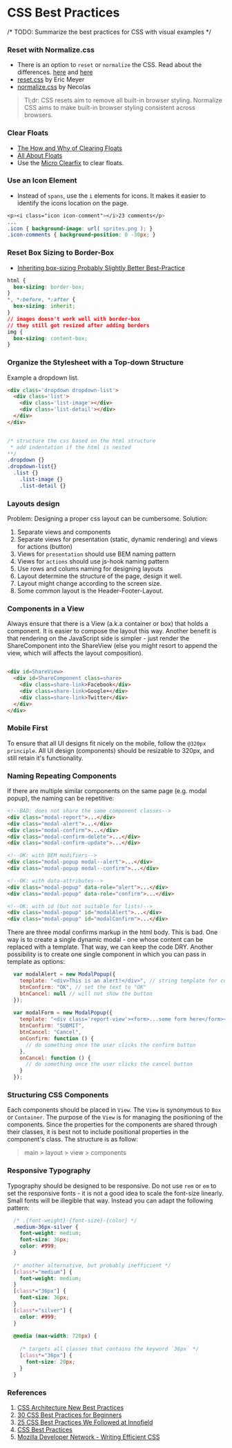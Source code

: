 # CSS Best Practices

/* TODO: Summarize the best practices for CSS with visual examples */


### Reset with Normalize.css
+ There is an option to `reset` or `normalize` the CSS. Read about the differences. [here](http://stackoverflow.com/questions/6887336/what-is-the-difference-between-normalize-css-and-reset-css) and [here](https://the-pastry-box-project.net/oli-studholme/2013-june-3)
+ [reset.css](http://meyerweb.com/eric/tools/css/reset/) by Eric Meyer
+ [normalize.css](https://github.com/necolas/normalize.css/blob/master/normalize.css) by Necolas

> Tl;dr: CSS resets aim to remove all built-in browser styling. Normalize CSS aims to make built-in browser styling consistent across browsers.

### Clear Floats
+ [The How and Why of Clearing Floats](https://css-tricks.com/the-how-and-why-of-clearing-floats/)
+ [All About Floats](https://css-tricks.com/all-about-floats/)
+ Use the [Micro Clearfix](http://nicolasgallagher.com/micro-clearfix-hack/) to clear floats.


### Use an Icon Element
+ Instead of `spans`, use the `i` elements for icons. It makes it easier to identify the icons location on the page.
```css 
<p><i class="icon icon-comment"></i>23 comments</p>
...
.icon { background-image: url( sprites.png ); }
.icon-comments { background-position: 0 -30px; }
```

### Reset Box Sizing to Border-Box
+ [Inheriting box-sizing Probably Slightly Better Best-Practice](https://css-tricks.com/inheriting-box-sizing-probably-slightly-better-best-practice/)
```css 
html {
  box-sizing: border-box;
}
*, *:before, *:after {
  box-sizing: inherit;
}
// images doesn't work well with border-box
// they still got resized after adding borders
img {
  box-sizing: content-box;
}
```

### Organize the Stylesheet with a Top-down Structure

Example a dropdown list.
```html
<div class='dropdown dropdown-list'>
  <div class='list'>
    <div class='list-image'></div>
    <div class='list-detail'></div>
  </div>
</div>
```

```css

/* structure the css based on the html structure 
 * add indentation if the html is nested
**/
.dropdown {}
.dropdown-list{}
  .list {}
    .list-image {}
    .list-detail {}
```

### Layouts design

Problem: Designing a proper css layout can be cumbersome.
Solution: 
1. Separate views and components
2. Separate views for presentation (static, dynamic rendering) and views for actions (button)
3. Views for `presentation` should use BEM naming pattern
4. Views for `actions` should use js-hook naming pattern
5. Use rows and colums naming for designing layouts
6. Layout determine the structure of the page, design it well.
7. Layout might change according to the screen size.
8. Some common layout is the Header-Footer-Layout.

### Components in a View

Always ensure that there is a View (a.k.a container or box) that holds a component. It is easier to compose the layout this way. Another benefit is that rendering on the JavaScript side is simpler - just render the ShareComponent into the ShareView (else you might resort to append the view, which will affects the layout composition).

```html

<div id=ShareView>
  <div id=ShareComponent class=share>
    <div class=share-link>Facebook</div>
    <div class=share-link>Google+</div>
    <div class=share-link>Twitter</div>
  </div>
</div>

```
### Mobile First

To ensure that all UI designs fit nicely on the mobile, follow the `@320px principle`. All UI design (components) should be resizable to 320px, and still retain it's functionality. 

### Naming Repeating Components

If there are multiple similar components on the same page (e.g. modal popup), the naming can be repetitive:

```html
<!--BAD: does not share the same component classes-->
<div class="modal-report">...</div>
<div class="modal-alert">...</div>
<div class="modal-confirm">...</div>
<div class="modal-confirm-delete">...</div>
<div class="modal-confirm-update">...</div>

<!--OK: with BEM modifiers-->
<div class="modal-popup modal--alert">...</div>
<div class="modal-popup modal--confirm">...</div>

<!--OK: with data-attributes-->
<div class="modal-popup" data-role="alert">...</div>
<div class="modal-popup" data-role="confirm">...</div>

<!--OK: with id (but not suitable for lists)-->
<div class="modal-popup" id="modalAlert">...</div>
<div class="modal-popup" id="modalConfirm">...</div>
```
There are three modal confirms markup in the html body. This is bad. One way is to create a single dynamic modal - one whose content can be replaced with a template. That way, we can keep the code DRY. Another possibility is to create one single component in which you can pass in template as options:

```javascript
  var modalAlert = new ModalPopup({
    template: "<div>This is an alert!</div>", // string template for content
    btnConfirm: "OK", // set the text to "OK"
    btnCancel: null // will not show the button
  });
  
  var modalForm = new ModalPopup({
    template: "<div class='report-view'><form>...some form here</form></div>",
    btnConfirm: "SUBMIT", 
    btnCancel: "Cancel",
    onConfirm: function () {
      // do something once the user clicks the confirm button
    },
    onCancel: function () {
      // do something once the user clicks the cancel button
    }
  });

```


### Structuring CSS Components

Each components should be placed in `View`. The `View` is synonymous to `Box` or `Container`. The purpose of the `View` is for managing the positioning of the components. Since the properties for the components are shared through their classes, it is best not to include positional properties in the component's class. The structure is as follow:  

> main > layout > view > components

### Responsive Typography

Typography should be designed to be responsive. Do not use `rem` or `em` to set the responsive fonts - it is not a good idea to scale the font-size linearly. Small fonts will be illegible that way. Instead you can adapt the following pattern: 

```css
  /* .{font-weight}-{font-size}-{color} */
  .medium-36px-silver {
    font-weight: medium;
    font-size: 36px;
    color: #999;
  }
  
  /* another alternative, but probably inefficient */
  [class*="medium"] {
    font-weight: medium;
  }
  [class*="36px"] {
    font-size: 36px;
  }
  [class*="silver"] {
    color: #999;
  }
  
  @media (max-width: 720px) {
  
    /* targets all classes that contains the keyword `36px` */
    [class*="36px"] {
      font-size: 20px;
    }
  }
```


### References

1. [CSS Architecture New Best Practices](http://www.sitepoint.com/css-architectures-new-best-practices/)
2. [30 CSS Best Practices for Beginners](http://code.tutsplus.com/tutorials/30-css-best-practices-for-beginners--net-6741)
3. [25 CSS Best Practices We Followed at Innofield](http://www.innofied.com/25-css-best-practices-we-follow-at-innofied/)
4. [CSS Best Practices](http://1stwebdesigner.com/css-best-practices/)
5. [Mozilla Developer Network - Writing Efficient CSS](https://developer.mozilla.org/en-US/docs/Web/Guide/CSS/Writing_efficient_CSS)
